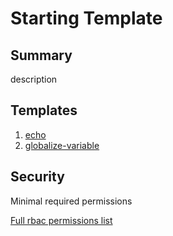 # Starting Template

## Summary

description

## Templates

1. [echo](./docs/task.md)
1. [globalize-variable](./docs/globalize-variable.md)

## Security

Minimal required permissions

[Full rbac permissions list](./rbac.yaml)

